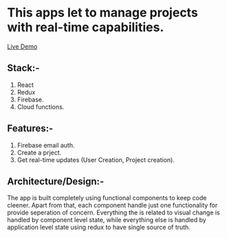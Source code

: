 # This apps let to manage projects with real-time capabilities.

[Live Demo](https://planogram.netlify.com/)

## Stack:-

1. React
2. Redux
3. Firebase.
4. Cloud functions.

## Features:-

1. Firebase email auth.
2. Create a prject.
3. Get real-time updates (User Creation, Project creation).

## Architecture/Design:-

The app is built completely using functional components to keep code cleener. Apart from that, each component handle just one functionality for provide seperation of concern. Everything the is related to visual change is handled by component level state, while everything else is handled by application level state using redux to have single source of truth.